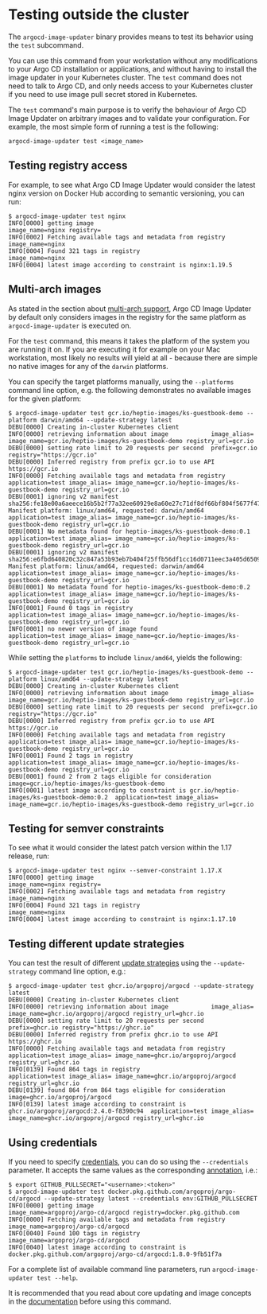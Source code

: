 # Testing outside the cluster

The `argocd-image-updater` binary provides means to test its behavior using the
`test` subcommand.

You can use this command from your workstation without any modifications to your
Argo CD installation or applications, and without having to install the image
updater in your Kubernetes cluster. The `test` command does not need to talk to
Argo CD, and only needs access to your Kubernetes cluster if you need to use
image pull secret stored in Kubernetes.

The `test` command's main purpose is to verify the behaviour of Argo CD
Image Updater on arbitrary images and to validate your configuration. For
example, the most simple form of running a test is the following:

```shell
argocd-image-updater test <image_name>
```

## Testing registry access

For example, to see what Argo CD Image Updater would consider the latest nginx
version on Docker Hub according to semantic versioning, you can run:

```shell
$ argocd-image-updater test nginx 
INFO[0000] getting image                                 image_name=nginx registry=
INFO[0002] Fetching available tags and metadata from registry  image_name=nginx
INFO[0004] Found 321 tags in registry                    image_name=nginx
INFO[0004] latest image according to constraint is nginx:1.19.5
```

## Multi-arch images

As stated in the section about
[multi-arch support](../basics/update.md#multi-arch),
Argo CD Image Updater by default only considers images in the registry for the
same platform as `argocd-image-updater` is executed on.

For the `test` command, this means it takes the platform of the system you are
running it on. If you are executing it for example on your Mac workstation, most
likely no results will yield at all - because there are simple no native images
for any of the `darwin` platforms.

You can specify the target platforms manually, using the `--platforms` command
line option, e.g. the following demonstrates no available images for the given
platform:

```shell
$ argocd-image-updater test gcr.io/heptio-images/ks-guestbook-demo --platform darwin/amd64 --update-strategy latest
DEBU[0000] Creating in-cluster Kubernetes client        
INFO[0000] retrieving information about image            image_alias= image_name=gcr.io/heptio-images/ks-guestbook-demo registry_url=gcr.io
DEBU[0000] setting rate limit to 20 requests per second  prefix=gcr.io registry="https://gcr.io"
DEBU[0000] Inferred registry from prefix gcr.io to use API https://gcr.io 
INFO[0000] Fetching available tags and metadata from registry  application=test image_alias= image_name=gcr.io/heptio-images/ks-guestbook-demo registry_url=gcr.io
DEBU[0001] ignoring v2 manifest sha256:fe18e00a6aeece16b5b2f77a32ee60929e8a60e27c71df8df66bf804f5677f47. Manifest platform: linux/amd64, requested: darwin/amd64  application=test image_alias= image_name=gcr.io/heptio-images/ks-guestbook-demo registry_url=gcr.io
DEBU[0001] No metadata found for heptio-images/ks-guestbook-demo:0.1  application=test image_alias= image_name=gcr.io/heptio-images/ks-guestbook-demo registry_url=gcr.io
DEBU[0001] ignoring v2 manifest sha256:e6fbd640820c32c847a53b93eb7b404f25ffb56df1cc16d0711eec3a405d6509. Manifest platform: linux/amd64, requested: darwin/amd64  application=test image_alias= image_name=gcr.io/heptio-images/ks-guestbook-demo registry_url=gcr.io
DEBU[0001] No metadata found for heptio-images/ks-guestbook-demo:0.2  application=test image_alias= image_name=gcr.io/heptio-images/ks-guestbook-demo registry_url=gcr.io
INFO[0001] Found 0 tags in registry                      application=test image_alias= image_name=gcr.io/heptio-images/ks-guestbook-demo registry_url=gcr.io
INFO[0001] no newer version of image found               application=test image_alias= image_name=gcr.io/heptio-images/ks-guestbook-demo registry_url=gcr.io
```

While setting the `platforms` to include `linux/amd64`, yields the following:

```shell
$ argocd-image-updater test gcr.io/heptio-images/ks-guestbook-demo --platform linux/amd64 --update-strategy latest
DEBU[0000] Creating in-cluster Kubernetes client        
INFO[0000] retrieving information about image            image_alias= image_name=gcr.io/heptio-images/ks-guestbook-demo registry_url=gcr.io
DEBU[0000] setting rate limit to 20 requests per second  prefix=gcr.io registry="https://gcr.io"
DEBU[0000] Inferred registry from prefix gcr.io to use API https://gcr.io 
INFO[0000] Fetching available tags and metadata from registry  application=test image_alias= image_name=gcr.io/heptio-images/ks-guestbook-demo registry_url=gcr.io
INFO[0001] Found 2 tags in registry                      application=test image_alias= image_name=gcr.io/heptio-images/ks-guestbook-demo registry_url=gcr.io
DEBU[0001] found 2 from 2 tags eligible for consideration  image=gcr.io/heptio-images/ks-guestbook-demo
INFO[0001] latest image according to constraint is gcr.io/heptio-images/ks-guestbook-demo:0.2  application=test image_alias= image_name=gcr.io/heptio-images/ks-guestbook-demo registry_url=gcr.io

```

## Testing for semver constraints

To see what it would consider the latest patch version within the 1.17 release,
run:

```shell
$ argocd-image-updater test nginx --semver-constraint 1.17.X
INFO[0000] getting image                                 image_name=nginx registry=
INFO[0002] Fetching available tags and metadata from registry  image_name=nginx
INFO[0004] Found 321 tags in registry                    image_name=nginx
INFO[0004] latest image according to constraint is nginx:1.17.10
```

## Testing different update strategies

You can test the result of different
[update strategies](../basics/update-strategies.md)
using the `--update-strategy` command line option, e.g.:

```shell
$ argocd-image-updater test ghcr.io/argoproj/argocd --update-strategy latest
DEBU[0000] Creating in-cluster Kubernetes client        
INFO[0000] retrieving information about image            image_alias= image_name=ghcr.io/argoproj/argocd registry_url=ghcr.io
DEBU[0000] setting rate limit to 20 requests per second  prefix=ghcr.io registry="https://ghcr.io"
DEBU[0000] Inferred registry from prefix ghcr.io to use API https://ghcr.io 
INFO[0000] Fetching available tags and metadata from registry  application=test image_alias= image_name=ghcr.io/argoproj/argocd registry_url=ghcr.io
INFO[0139] Found 864 tags in registry                    application=test image_alias= image_name=ghcr.io/argoproj/argocd registry_url=ghcr.io
DEBU[0139] found 864 from 864 tags eligible for consideration  image=ghcr.io/argoproj/argocd
INFO[0139] latest image according to constraint is ghcr.io/argoproj/argocd:2.4.0-f8390c94  application=test image_alias= image_name=ghcr.io/argoproj/argocd registry_url=ghcr.io
```

## Using credentials

If you need to specify 
[credentials](../basics/authentication.md#auth-registries),
you can do so using the `--credentials` parameter. It accepts the same values
as the corresponding
[annotation](../configuration/images.md#pull-secrets), i.e.:

```shell
$ export GITHUB_PULLSECRET="<username>:<token>"
$ argocd-image-updater test docker.pkg.github.com/argoproj/argo-cd/argocd --update-strategy latest --credentials env:GITHUB_PULLSECRET
INFO[0000] getting image                                 image_name=argoproj/argo-cd/argocd registry=docker.pkg.github.com
INFO[0000] Fetching available tags and metadata from registry  image_name=argoproj/argo-cd/argocd
INFO[0040] Found 100 tags in registry                    image_name=argoproj/argo-cd/argocd
INFO[0040] latest image according to constraint is docker.pkg.github.com/argoproj/argo-cd/argocd:1.8.0-9fb51f7a
```

For a complete list of available command line parameters, run
`argocd-image-updater test --help`.

It is recommended that you read about core updating and image concepts in the
[documentation](../../configuration/images/)
before using this command.
